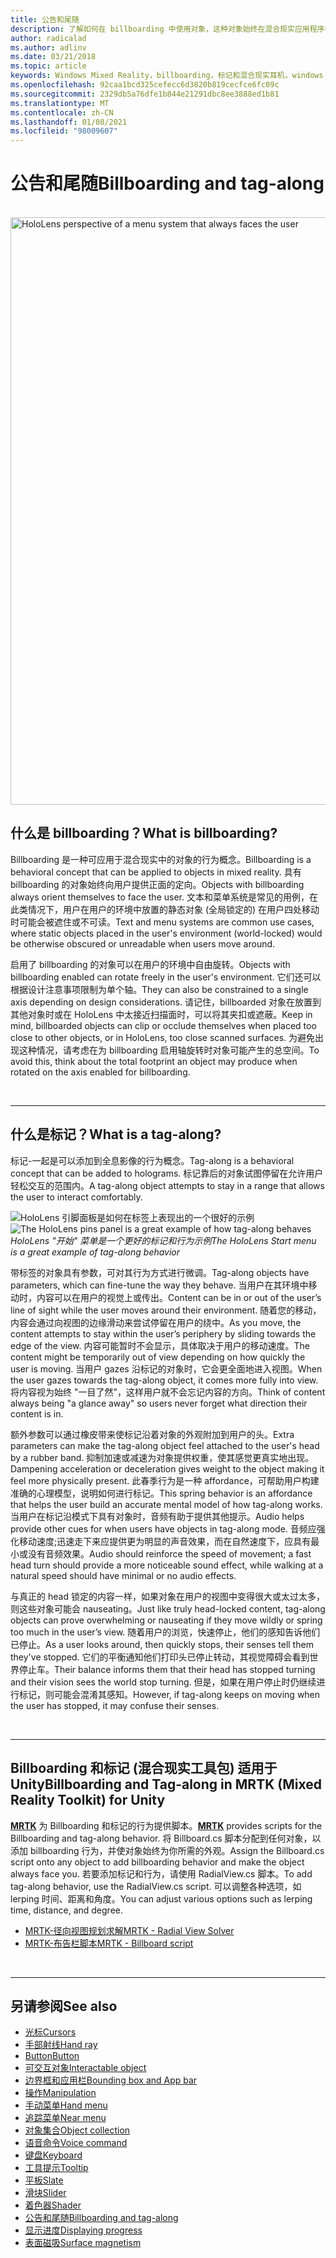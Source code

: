 ```yaml
---
title: 公告和尾随
description: 了解如何在 billboarding 中使用对象，这种对象始终在混合现实应用程序中对用户进行操作。
author: radicalad
ms.author: adlinv
ms.date: 03/21/2018
ms.topic: article
keywords: Windows Mixed Reality，billboarding，标记和混合现实耳机，windows mixed reality 耳机，虚拟现实耳机，HoloLens，MRTK，混合现实工具包
ms.openlocfilehash: 92caa1bcd325cefecc6d3820b819cecfce6fc09c
ms.sourcegitcommit: 2329db5a76dfe1b844e21291dbc8ee3888ed1b81
ms.translationtype: MT
ms.contentlocale: zh-CN
ms.lasthandoff: 01/08/2021
ms.locfileid: "98009607"
---
```

# <a name="billboarding-and-tag-along"></a><span data-ttu-id="26f1d-104">公告和尾随</span><span class="sxs-lookup"><span data-stu-id="26f1d-104">Billboarding and tag-along</span></span>

<br>

<img src="images/MRTK_TagAlong.gif" alt="HoloLens perspective of a menu system that always faces the user" width="940px">
<br>

## <a name="what-is-billboarding"></a><span data-ttu-id="26f1d-105">什么是 billboarding？</span><span class="sxs-lookup"><span data-stu-id="26f1d-105">What is billboarding?</span></span>

<span data-ttu-id="26f1d-106">Billboarding 是一种可应用于混合现实中的对象的行为概念。</span><span class="sxs-lookup"><span data-stu-id="26f1d-106">Billboarding is a behavioral concept that can be applied to objects in mixed reality.</span></span> <span data-ttu-id="26f1d-107">具有 billboarding 的对象始终向用户提供正面的定向。</span><span class="sxs-lookup"><span data-stu-id="26f1d-107">Objects with billboarding always orient themselves to face the user.</span></span> <span data-ttu-id="26f1d-108">文本和菜单系统是常见的用例，在此类情况下，用户在用户的环境中放置的静态对象 (全局锁定的) 在用户四处移动时可能会被遮住或不可读。</span><span class="sxs-lookup"><span data-stu-id="26f1d-108">Text and menu systems are common use cases, where static objects placed in the user's environment (world-locked) would be otherwise obscured or unreadable when users move around.</span></span>

<span data-ttu-id="26f1d-109">启用了 billboarding 的对象可以在用户的环境中自由旋转。</span><span class="sxs-lookup"><span data-stu-id="26f1d-109">Objects with billboarding enabled can rotate freely in the user's environment.</span></span> <span data-ttu-id="26f1d-110">它们还可以根据设计注意事项限制为单个轴。</span><span class="sxs-lookup"><span data-stu-id="26f1d-110">They can also be constrained to a single axis depending on design considerations.</span></span> <span data-ttu-id="26f1d-111">请记住，billboarded 对象在放置到其他对象时或在 HoloLens 中太接近扫描面时，可以将其夹扣或遮蔽。</span><span class="sxs-lookup"><span data-stu-id="26f1d-111">Keep in mind, billboarded objects can clip or occlude themselves when placed too close to other objects, or in HoloLens, too close scanned surfaces.</span></span> <span data-ttu-id="26f1d-112">为避免出现这种情况，请考虑在为 billboarding 启用轴旋转时对象可能产生的总空间。</span><span class="sxs-lookup"><span data-stu-id="26f1d-112">To avoid this, think about the total footprint an object may produce when rotated on the axis enabled for billboarding.</span></span>

<br>

---
## <a name="what-is-a-tag-along"></a><span data-ttu-id="26f1d-113">什么是标记？</span><span class="sxs-lookup"><span data-stu-id="26f1d-113">What is a tag-along?</span></span>

<span data-ttu-id="26f1d-114">标记-一起是可以添加到全息影像的行为概念。</span><span class="sxs-lookup"><span data-stu-id="26f1d-114">Tag-along is a behavioral concept that can be added to holograms.</span></span> <span data-ttu-id="26f1d-115">标记靠后的对象试图停留在允许用户轻松交互的范围内。</span><span class="sxs-lookup"><span data-stu-id="26f1d-115">A tag-along object attempts to stay in a range that allows the user to interact comfortably.</span></span>

<span data-ttu-id="26f1d-116">![HoloLens 引脚面板是如何在标签上表现出的一个很好的示例](images/tagalong-1000px.jpg)</span><span class="sxs-lookup"><span data-stu-id="26f1d-116">![The HoloLens pins panel is a great example of how tag-along behaves](images/tagalong-1000px.jpg)</span></span><br>
<span data-ttu-id="26f1d-117">*HoloLens "开始" 菜单是一个更好的标记和行为示例*</span><span class="sxs-lookup"><span data-stu-id="26f1d-117">*The HoloLens Start menu is a great example of tag-along behavior*</span></span>

<span data-ttu-id="26f1d-118">带标签的对象具有参数，可对其行为方式进行微调。</span><span class="sxs-lookup"><span data-stu-id="26f1d-118">Tag-along objects have parameters, which can fine-tune the way they behave.</span></span> <span data-ttu-id="26f1d-119">当用户在其环境中移动时，内容可以在用户的视觉上或传出。</span><span class="sxs-lookup"><span data-stu-id="26f1d-119">Content can be in or out of the user’s line of sight while the user moves around their environment.</span></span> <span data-ttu-id="26f1d-120">随着您的移动，内容会通过向视图的边缘滑动来尝试停留在用户的绕中。</span><span class="sxs-lookup"><span data-stu-id="26f1d-120">As you move, the content attempts to stay within the user’s periphery by sliding towards the edge of the view.</span></span> <span data-ttu-id="26f1d-121">内容可能暂时不会显示，具体取决于用户的移动速度。</span><span class="sxs-lookup"><span data-stu-id="26f1d-121">The content might be temporarily out of view depending on how quickly the user is moving.</span></span> <span data-ttu-id="26f1d-122">当用户 gazes 沿标记的对象时，它会更全面地进入视图。</span><span class="sxs-lookup"><span data-stu-id="26f1d-122">When the user gazes towards the tag-along object, it comes more fully into view.</span></span> <span data-ttu-id="26f1d-123">将内容视为始终 "一目了然"，这样用户就不会忘记内容的方向。</span><span class="sxs-lookup"><span data-stu-id="26f1d-123">Think of content always being "a glance away" so users never forget what direction their content is in.</span></span>

<span data-ttu-id="26f1d-124">额外参数可以通过橡皮带来使标记沿着对象的外观附加到用户的头。</span><span class="sxs-lookup"><span data-stu-id="26f1d-124">Extra parameters can make the tag-along object feel attached to the user's head by a rubber band.</span></span> <span data-ttu-id="26f1d-125">抑制加速或减速为对象提供权重，使其感觉更真实地出现。</span><span class="sxs-lookup"><span data-stu-id="26f1d-125">Dampening acceleration or deceleration gives weight to the object making it feel more physically present.</span></span> <span data-ttu-id="26f1d-126">此春季行为是一种 affordance，可帮助用户构建准确的心理模型，说明如何进行标记。</span><span class="sxs-lookup"><span data-stu-id="26f1d-126">This spring behavior is an affordance that helps the user build an accurate mental model of how tag-along works.</span></span> <span data-ttu-id="26f1d-127">当用户在标记沿模式下具有对象时，音频有助于提供其他提示。</span><span class="sxs-lookup"><span data-stu-id="26f1d-127">Audio helps provide other cues for when users have objects in tag-along mode.</span></span> <span data-ttu-id="26f1d-128">音频应强化移动速度;迅速走下来应提供更为明显的声音效果，而在自然速度下，应具有最小或没有音频效果。</span><span class="sxs-lookup"><span data-stu-id="26f1d-128">Audio should reinforce the speed of movement; a fast head turn should provide a more noticeable sound effect, while walking at a natural speed should have minimal or no audio effects.</span></span>

<span data-ttu-id="26f1d-129">与真正的 head 锁定的内容一样，如果对象在用户的视图中变得很大或太过太多，则这些对象可能会 nauseating。</span><span class="sxs-lookup"><span data-stu-id="26f1d-129">Just like truly head-locked content, tag-along objects can prove overwhelming or nauseating if they move wildly or spring too much in the user’s view.</span></span> <span data-ttu-id="26f1d-130">随着用户的浏览，快速停止，他们的感知告诉他们已停止。</span><span class="sxs-lookup"><span data-stu-id="26f1d-130">As a user looks around, then quickly stops, their senses tell them they've stopped.</span></span> <span data-ttu-id="26f1d-131">它们的平衡通知他们打印头已停止转动，其视觉障碍会看到世界停止车。</span><span class="sxs-lookup"><span data-stu-id="26f1d-131">Their balance informs them that their head has stopped turning and their vision sees the world stop turning.</span></span> <span data-ttu-id="26f1d-132">但是，如果在用户停止时仍继续进行标记，则可能会混淆其感知。</span><span class="sxs-lookup"><span data-stu-id="26f1d-132">However, if tag-along keeps on moving when the user has stopped, it may confuse their senses.</span></span>

<br>

---

## <a name="billboarding-and-tag-along-in-mrtk-mixed-reality-toolkit-for-unity"></a><span data-ttu-id="26f1d-133">Billboarding 和标记 (混合现实工具包) 适用于 Unity</span><span class="sxs-lookup"><span data-stu-id="26f1d-133">Billboarding and Tag-along in MRTK (Mixed Reality Toolkit) for Unity</span></span>
<span data-ttu-id="26f1d-134">**[MRTK](https://github.com/Microsoft/MixedRealityToolkit-Unity)** 为 Billboarding 和标记的行为提供脚本。</span><span class="sxs-lookup"><span data-stu-id="26f1d-134">**[MRTK](https://github.com/Microsoft/MixedRealityToolkit-Unity)** provides scripts for the Billboarding and tag-along behavior.</span></span> <span data-ttu-id="26f1d-135">将 Billboard.cs 脚本分配到任何对象，以添加 billboarding 行为，并使对象始终为你所需的外观。</span><span class="sxs-lookup"><span data-stu-id="26f1d-135">Assign the Billboard.cs script onto any object to add billboarding behavior and make the object always face you.</span></span> <span data-ttu-id="26f1d-136">若要添加标记和行为，请使用 RadialView.cs 脚本。</span><span class="sxs-lookup"><span data-stu-id="26f1d-136">To add tag-along behavior, use the RadialView.cs script.</span></span> <span data-ttu-id="26f1d-137">可以调整各种选项，如 lerping 时间、距离和角度。</span><span class="sxs-lookup"><span data-stu-id="26f1d-137">You can adjust various options such as lerping time, distance, and degree.</span></span>

* [<span data-ttu-id="26f1d-138">MRTK-径向视图规划求解</span><span class="sxs-lookup"><span data-stu-id="26f1d-138">MRTK - Radial View Solver</span></span>](https://microsoft.github.io/MixedRealityToolkit-Unity/Documentation/README_Solver.html#radialview)
* [<span data-ttu-id="26f1d-139">MRTK-布告栏脚本</span><span class="sxs-lookup"><span data-stu-id="26f1d-139">MRTK - Billboard script</span></span>](https://github.com/microsoft/MixedRealityToolkit-Unity/blob/mrtk_release/Assets/MixedRealityToolkit.SDK/Features/UX/Scripts/Utilities/Billboard.cs)


<br>

---

## <a name="see-also"></a><span data-ttu-id="26f1d-140">另请参阅</span><span class="sxs-lookup"><span data-stu-id="26f1d-140">See also</span></span>

* [<span data-ttu-id="26f1d-141">光标</span><span class="sxs-lookup"><span data-stu-id="26f1d-141">Cursors</span></span>](cursors.md)
* [<span data-ttu-id="26f1d-142">手部射线</span><span class="sxs-lookup"><span data-stu-id="26f1d-142">Hand ray</span></span>](point-and-commit.md)
* [<span data-ttu-id="26f1d-143">Button</span><span class="sxs-lookup"><span data-stu-id="26f1d-143">Button</span></span>](button.md)
* [<span data-ttu-id="26f1d-144">可交互对象</span><span class="sxs-lookup"><span data-stu-id="26f1d-144">Interactable object</span></span>](interactable-object.md)
* [<span data-ttu-id="26f1d-145">边界框和应用栏</span><span class="sxs-lookup"><span data-stu-id="26f1d-145">Bounding box and App bar</span></span>](app-bar-and-bounding-box.md)
* [<span data-ttu-id="26f1d-146">操作</span><span class="sxs-lookup"><span data-stu-id="26f1d-146">Manipulation</span></span>](direct-manipulation.md)
* [<span data-ttu-id="26f1d-147">手动菜单</span><span class="sxs-lookup"><span data-stu-id="26f1d-147">Hand menu</span></span>](hand-menu.md)
* [<span data-ttu-id="26f1d-148">追踪菜单</span><span class="sxs-lookup"><span data-stu-id="26f1d-148">Near menu</span></span>](near-menu.md)
* [<span data-ttu-id="26f1d-149">对象集合</span><span class="sxs-lookup"><span data-stu-id="26f1d-149">Object collection</span></span>](object-collection.md)
* [<span data-ttu-id="26f1d-150">语音命令</span><span class="sxs-lookup"><span data-stu-id="26f1d-150">Voice command</span></span>](voice-input.md)
* [<span data-ttu-id="26f1d-151">键盘</span><span class="sxs-lookup"><span data-stu-id="26f1d-151">Keyboard</span></span>](keyboard.md)
* [<span data-ttu-id="26f1d-152">工具提示</span><span class="sxs-lookup"><span data-stu-id="26f1d-152">Tooltip</span></span>](tooltip.md)
* [<span data-ttu-id="26f1d-153">平板</span><span class="sxs-lookup"><span data-stu-id="26f1d-153">Slate</span></span>](slate.md)
* [<span data-ttu-id="26f1d-154">滑块</span><span class="sxs-lookup"><span data-stu-id="26f1d-154">Slider</span></span>](slider.md)
* [<span data-ttu-id="26f1d-155">着色器</span><span class="sxs-lookup"><span data-stu-id="26f1d-155">Shader</span></span>](shader.md)
* [<span data-ttu-id="26f1d-156">公告和尾随</span><span class="sxs-lookup"><span data-stu-id="26f1d-156">Billboarding and tag-along</span></span>](billboarding-and-tag-along.md)
* [<span data-ttu-id="26f1d-157">显示进度</span><span class="sxs-lookup"><span data-stu-id="26f1d-157">Displaying progress</span></span>](progress.md)
* [<span data-ttu-id="26f1d-158">表面磁吸</span><span class="sxs-lookup"><span data-stu-id="26f1d-158">Surface magnetism</span></span>](surface-magnetism.md)
